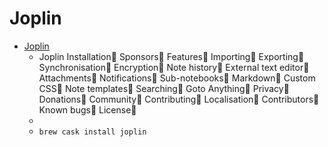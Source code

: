 # Joplin
- [Joplin](https://joplin.cozic.net/)
  -  Joplin Installation🔗 Sponsors🔗 Features🔗 Importing🔗 Exporting🔗 Synchronisation🔗 Encryption🔗 Note history🔗 External text editor🔗 Attachments🔗 Notifications🔗 Sub-notebooks🔗 Markdown🔗 Custom CSS🔗 Note templates🔗 Searching🔗 Goto Anything🔗 Privacy🔗 Donations🔗 Community🔗 Contributing🔗 Localisation🔗 Contributors🔗 Known bugs🔗 License🔗
  - 
  - `brew cask install joplin`
